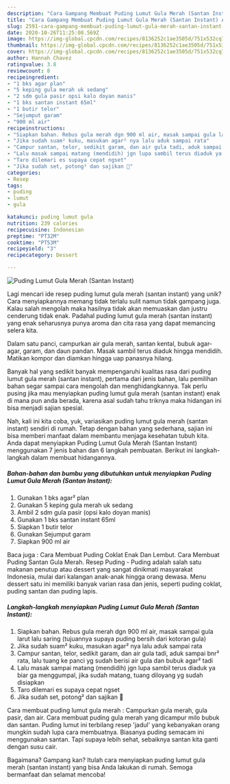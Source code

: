 ```yaml
---
description: "Cara Gampang Membuat Puding Lumut Gula Merah (Santan Instant) Anti Gagal"
title: "Cara Gampang Membuat Puding Lumut Gula Merah (Santan Instant) Anti Gagal"
slug: 2591-cara-gampang-membuat-puding-lumut-gula-merah-santan-instant-anti-gagal
date: 2020-10-26T11:25:08.569Z
image: https://img-global.cpcdn.com/recipes/8136252c1ae3505d/751x532cq70/puding-lumut-gula-merah-santan-instant-foto-resep-utama.jpg
thumbnail: https://img-global.cpcdn.com/recipes/8136252c1ae3505d/751x532cq70/puding-lumut-gula-merah-santan-instant-foto-resep-utama.jpg
cover: https://img-global.cpcdn.com/recipes/8136252c1ae3505d/751x532cq70/puding-lumut-gula-merah-santan-instant-foto-resep-utama.jpg
author: Hannah Chavez
ratingvalue: 3.8
reviewcount: 8
recipeingredient:
- "1 bks agar plan"
- "5 keping gula merah uk sedang"
- "2 sdm gula pasir opsi kalo doyan manis"
- "1 bks santan instant 65ml"
- "1 butir telor"
- "Sejumput garam"
- "900 ml air"
recipeinstructions:
- "Siapkan bahan. Rebus gula merah dgn 900 ml air, masak sampai gula larut lalu saring (tujuannya supaya puding bersih dari kotoran gula)"
- "Jika sudah suam² kuku, masukan agar² nya lalu aduk sampai rata"
- "Campur santan, telor, sedikit garam, dan air gula tadi, aduk sampai bnr² rata, lalu tuang ke panci yg sudah berisi air gula dan bubuk agar² tadi"
- "Lalu masak sampai matang (mendidih) jgn lupa sambil terus diaduk ya biar ga menggumpal, jika sudah matang, tuang diloyang yg sudah disiapkan"
- "Taro dilemari es supaya cepat ngset"
- "Jika sudah set, potong² dan sajikan 🤗"
categories:
- Resep
tags:
- puding
- lumut
- gula

katakunci: puding lumut gula 
nutrition: 239 calories
recipecuisine: Indonesian
preptime: "PT32M"
cooktime: "PT53M"
recipeyield: "3"
recipecategory: Dessert

---
```



![Puding Lumut Gula Merah (Santan Instant)](https://img-global.cpcdn.com/recipes/8136252c1ae3505d/751x532cq70/puding-lumut-gula-merah-santan-instant-foto-resep-utama.jpg)

Lagi mencari ide resep puding lumut gula merah (santan instant) yang unik? Cara menyiapkannya memang tidak terlalu sulit namun tidak gampang juga. Kalau salah mengolah maka hasilnya tidak akan memuaskan dan justru cenderung tidak enak. Padahal puding lumut gula merah (santan instant) yang enak seharusnya punya aroma dan cita rasa yang dapat memancing selera kita.

Dalam satu panci, campurkan air gula merah, santan kental, bubuk agar-agar, garam, dan daun pandan. Masak sambil terus diaduk hingga mendidih. Matikan kompor dan diamkan hingga uap panasnya hilang.

Banyak hal yang sedikit banyak mempengaruhi kualitas rasa dari puding lumut gula merah (santan instant), pertama dari jenis bahan, lalu pemilihan bahan segar sampai cara mengolah dan menghidangkannya. Tak perlu pusing jika mau menyiapkan puding lumut gula merah (santan instant) enak di mana pun anda berada, karena asal sudah tahu triknya maka hidangan ini bisa menjadi sajian spesial.


Nah, kali ini kita coba, yuk, variasikan puding lumut gula merah (santan instant) sendiri di rumah. Tetap dengan bahan yang sederhana, sajian ini bisa memberi manfaat dalam membantu menjaga kesehatan tubuh kita. Anda dapat menyiapkan Puding Lumut Gula Merah (Santan Instant) menggunakan 7 jenis bahan dan 6 langkah pembuatan. Berikut ini langkah-langkah dalam membuat hidangannya.

<!--inarticleads1-->

##### Bahan-bahan dan bumbu yang dibutuhkan untuk menyiapkan Puding Lumut Gula Merah (Santan Instant):

1. Gunakan 1 bks agar² plan
1. Gunakan 5 keping gula merah uk sedang
1. Ambil 2 sdm gula pasir (opsi kalo doyan manis)
1. Gunakan 1 bks santan instant 65ml
1. Siapkan 1 butir telor
1. Gunakan Sejumput garam
1. Siapkan 900 ml air


Baca juga : Cara Membuat Puding Coklat Enak Dan Lembut. Cara Membuat Puding Santan Gula Merah. Resep Puding - Puding adalah salah satu makanan penutup atau dessert yang sangat dinikmati masyarakat Indonesia, mulai dari kalangan anak-anak hingga orang dewasa. Menu dessert satu ini memiliki banyak varian rasa dan jenis, seperti puding coklat, puding santan dan puding lapis. 

<!--inarticleads2-->

##### Langkah-langkah menyiapkan Puding Lumut Gula Merah (Santan Instant):

1. Siapkan bahan. Rebus gula merah dgn 900 ml air, masak sampai gula larut lalu saring (tujuannya supaya puding bersih dari kotoran gula)
1. Jika sudah suam² kuku, masukan agar² nya lalu aduk sampai rata
1. Campur santan, telor, sedikit garam, dan air gula tadi, aduk sampai bnr² rata, lalu tuang ke panci yg sudah berisi air gula dan bubuk agar² tadi
1. Lalu masak sampai matang (mendidih) jgn lupa sambil terus diaduk ya biar ga menggumpal, jika sudah matang, tuang diloyang yg sudah disiapkan
1. Taro dilemari es supaya cepat ngset
1. Jika sudah set, potong² dan sajikan 🤗


Cara membuat puding lumut gula merah : Campurkan gula merah, gula pasir, dan air. Cara membuat puding gula merah yang dicampur milo bubuk dan santan. Puding lumut ini terbilang resep &#39;jadul&#39; yang kebanyakan orang mungkin sudah lupa cara membuatnya. Biasanya puding semacam ini menggunakan santan. Tapi supaya lebih sehat, sebaiknya santan kita ganti dengan susu cair. 

Bagaimana? Gampang kan? Itulah cara menyiapkan puding lumut gula merah (santan instant) yang bisa Anda lakukan di rumah. Semoga bermanfaat dan selamat mencoba!
